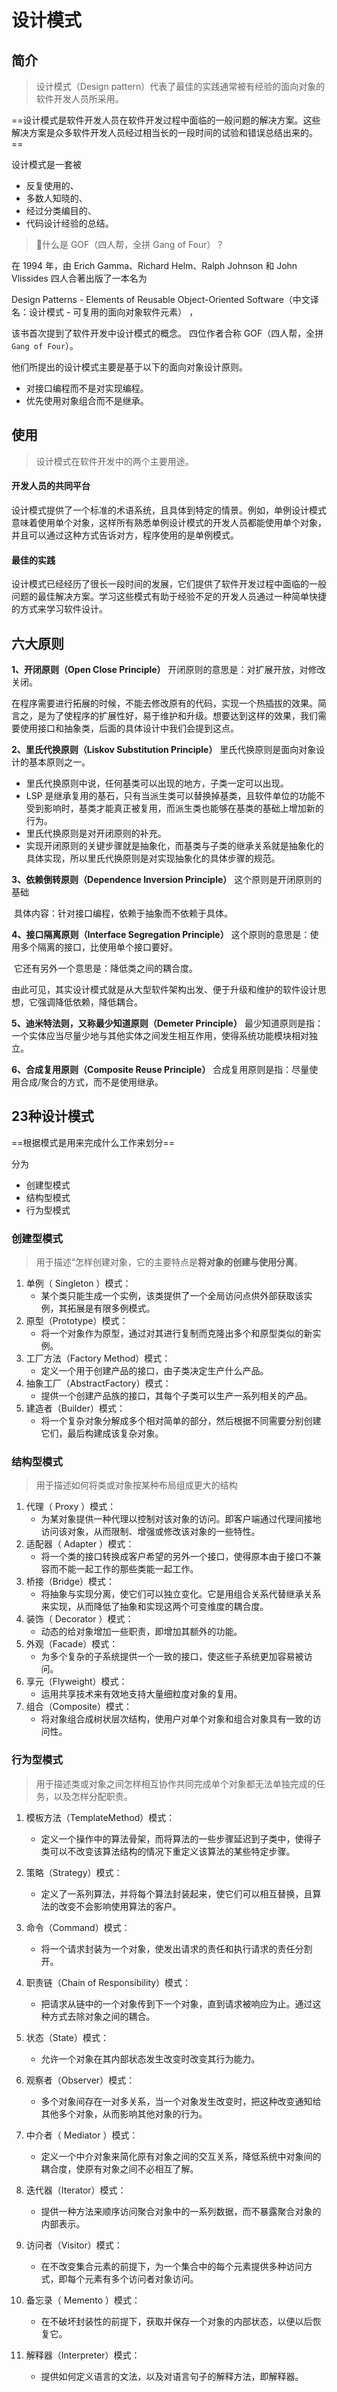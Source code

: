 # 设计模式

## 简介

> 设计模式（Design pattern）代表了最佳的实践通常被有经验的面向对象的软件开发人员所采用。

==设计模式是软件开发人员在软件开发过程中面临的一般问题的解决方案。这些解决方案是众多软件开发人员经过相当长的一段时间的试验和错误总结出来的。==

设计模式是一套被

- 反复使用的、
- 多数人知晓的、
- 经过分类编目的、
- 代码设计经验的总结。



[^使用设计模式目的]:为了重用代码、让代码更容易被他人理解、保证代码可靠性。
[^使用设计模式意义]:设计模式使代码编制真正工程化，设计模式是软件工程的基石，如同大厦的一块块砖石一样。
[^广泛应用的原因]:每种模式都描述了一个在我们周围不断重复发生的问题，以及该问题的核心解决方案



> 👴什么是 GOF（四人帮，全拼 Gang of Four）？

在 1994 年，由 Erich Gamma、Richard Helm、Ralph Johnson 和 John Vlissides 四人合著出版了一本名为

 Design Patterns - Elements of Reusable Object-Oriented Software（中文译名：设计模式 - 可复用的面向对象软件元素） ，

该书首次提到了软件开发中设计模式的概念。
四位作者合称 GOF（四人帮，全拼 `Gang of Four`）。

他们所提出的设计模式主要是基于以下的面向对象设计原则。

- 对接口编程而不是对实现编程。
- 优先使用对象组合而不是继承。





## 使用

> 设计模式在软件开发中的两个主要用途。

#### 开发人员的共同平台

设计模式提供了一个标准的术语系统，且具体到特定的情景。例如，单例设计模式意味着使用单个对象，这样所有熟悉单例设计模式的开发人员都能使用单个对象，并且可以通过这种方式告诉对方，程序使用的是单例模式。

#### 最佳的实践

设计模式已经经历了很长一段时间的发展，它们提供了软件开发过程中面临的一般问题的最佳解决方案。学习这些模式有助于经验不足的开发人员通过一种简单快捷的方式来学习软件设计。





## 六大原则

**1、开闭原则（Open Close Principle）**
		开闭原则的意思是：对扩展开放，对修改关闭。

​		在程序需要进行拓展的时候，不能去修改原有的代码，实现一个热插拔的效果。简言之，是为了使程序的扩展性好，易于维护和升级。想要达到这样的效果，我们需要使用接口和抽象类，后面的具体设计中我们会提到这点。

**2、里氏代换原则（Liskov Substitution Principle）**
		里氏代换原则是面向对象设计的基本原则之一。

- 里氏代换原则中说，任何基类可以出现的地方，子类一定可以出现。
- LSP 是继承复用的基石，只有当派生类可以替换掉基类，且软件单位的功能不受到影响时，基类才能真正被复用，而派生类也能够在基类的基础上增加新的行为。
- 里氏代换原则是对开闭原则的补充。
- 实现开闭原则的关键步骤就是抽象化，而基类与子类的继承关系就是抽象化的具体实现，所以里氏代换原则是对实现抽象化的具体步骤的规范。

**3、依赖倒转原则（Dependence Inversion Principle）**
		这个原则是开闭原则的基础

​		具体内容：针对接口编程，依赖于抽象而不依赖于具体。



**4、接口隔离原则（Interface Segregation Principle）**
		这个原则的意思是：使用多个隔离的接口，比使用单个接口要好。

​		它还有另外一个意思是：降低类之间的耦合度。

​		由此可见，其实设计模式就是从大型软件架构出发、便于升级和维护的软件设计思想，它强调降低依赖，降低耦合。

**5、迪米特法则，又称最少知道原则（Demeter Principle）**
		最少知道原则是指：一个实体应当尽量少地与其他实体之间发生相互作用，使得系统功能模块相对独立。

**6、合成复用原则（Composite Reuse Principle）**
		合成复用原则是指：尽量使用合成/聚合的方式，而不是使用继承。

## 23种设计模式

==根据模式是用来完成什么工作来划分==

分为

- 创建型模式
- 结构型模式
- 行为型模式 



### 创建型模式

> 用于描述“怎样创建对象，它的主要特点是**将对象的创建与使用分离**。



1. 单例（ Singleton ）模式：
   - 某个类只能生成一个实例，该类提供了一个全局访问点供外部获取该实例，其拓展是有限多例模式。
2. 原型（Prototype）模式：
   - 将一个对象作为原型，通过对其进行复制而克隆出多个和原型类似的新实例。
3. 工厂方法（Factory Method）模式：
   - 定义一个用于创建产品的接口，由子类决定生产什么产品。
4. 抽象工厂（AbstractFactory）模式：
   - 提供一个创建产品族的接口，其每个子类可以生产一系列相关的产品。
5. 建造者（Builder）模式：
   - 将一个复杂对象分解成多个相对简单的部分，然后根据不同需要分别创建它们，最后构建成该复杂对象。



### 结构型模式

> 用于描述如何将类或对象按某种布局组成更大的结构

1. 代理（ Proxy ）模式：
   - 为某对象提供一种代理以控制对该对象的访问。即客户端通过代理间接地访问该对象，从而限制、增强或修改该对象的一些特性。
2. 适配器（ Adapter ）模式：
   - 将一个类的接口转换成客户希望的另外一个接口，使得原本由于接口不兼容而不能一起工作的那些类能一起工作。
3. 桥接（Bridge）模式：
   - 将抽象与实现分离，使它们可以独立变化。它是用组合关系代替继承关系来实现，从而降低了抽象和实现这两个可变维度的耦合度。
4. 装饰（ Decorator ）模式：
   - 动态的给对象增加一些职责，即增加其额外的功能。
5. 外观（Facade）模式：
   - 为多个复杂的子系统提供一个一致的接口，使这些子系统更加容易被访问。
6. 享元（Flyweight）模式：
   - 运用共享技术来有效地支持大量细粒度对象的复用。
7. 组合（Composite）模式：
   - 将对象组合成树状层次结构，使用户对单个对象和组合对象具有一致的访问性。



### 行为型模式

> 用于描述类或对象之间怎样相互协作共同完成单个对象都无法单独完成的任务，以及怎样分配职责。



1. 模板方法（TemplateMethod）模式：

   - 定义一个操作中的算法骨架，而将算法的一些步骤延迟到子类中，使得子类可以不改变该算法结构的情况下重定义该算法的某些特定步骤。

2. 策略（Strategy）模式：

   - 定义了一系列算法，并将每个算法封装起来，使它们可以相互替换，且算法的改变不会影响使用算法的客户。

3. 命令（Command）模式：

   - 将一个请求封装为一个对象，使发出请求的责任和执行请求的责任分割开。

4. 职责链（Chain of Responsibility）模式：

   - 把请求从链中的一个对象传到下一个对象，直到请求被响应为止。通过这种方式去除对象之间的耦合。

5. 状态（State）模式：

   - 允许一个对象在其内部状态发生改变时改变其行为能力。

6. 观察者（Observer）模式：

   - 多个对象间存在一对多关系，当一个对象发生改变时，把这种改变通知给其他多个对象，从而影响其他对象的行为。

7. 中介者（ Mediator ）模式：

   - 定义一个中介对象来简化原有对象之间的交互关系，降低系统中对象间的耦合度，使原有对象之间不必相互了解。

8. 迭代器（Iterator）模式：

   - 提供一种方法来顺序访问聚合对象中的一系列数据，而不暴露聚合对象的内部表示。

9. 访问者（Visitor）模式：

   - 在不改变集合元素的前提下，为一个集合中的每个元素提供多种访问方式，即每个元素有多个访问者对象访问。

10. 备忘录（ Memento ）模式：

    - 在不破坏封装性的前提下，获取并保存一个对象的内部状态，以便以后恢复它。

11. 解释器（Interpreter）模式：

    - 提供如何定义语言的文法，以及对语言句子的解释方法，即解释器。

    

 